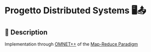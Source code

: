 # Progetto Distributed Systems 🖥️📤

## 📌 Description 
Implementation through [OMNET++](https://omnetpp.org/) of the [Map-Reduce Paradigm](https://static.googleusercontent.com/media/research.google.com/it//archive/mapreduce-osdi04.pdf)
